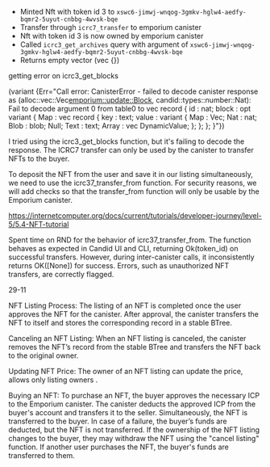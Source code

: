 - Minted Nft with token id 3 to `xswc6-jimwj-wnqog-3gmkv-hglw4-aedfy-bqmr2-5uyut-cnbbg-4wvsk-bqe`
- Transfer through `icrc7_transfer` to emporium canister
- Nft with token id 3 is now owned by emporium canister
- Called `icrc3_get_archives` query with argument of `xswc6-jimwj-wnqog-3gmkv-hglw4-aedfy-bqmr2-5uyut-cnbbg-4wvsk-bqe`
- Returns empty vector (vec {})

getting error on icrc3_get_blocks

(variant {Err="Call error: CanisterError - failed to decode canister response as (alloc::vec::Vec<emporium::update::Block>, candid::types::number::Nat): Fail to decode argument 0 from table0 to vec record {
id : nat;
block : opt variant {
Map : vec record {
key : text;
value : variant {
Map : Vec;
Nat : nat;
Blob : blob;
Null;
Text : text;
Array : vec DynamicValue;
};
};
};
}"})


I tried using the icrc3_get_blocks function, but it's failing to decode the response. 
The ICRC7 transfer can only be used by the canister to transfer NFTs to the buyer. 

To deposit the NFT from the user and save it in our listing simultaneously, we need to use the icrc37_transfer_from function. 
For security reasons, we will add checks so that the transfer_from function will only be usable by the Emporium canister.

https://internetcomputer.org/docs/current/tutorials/developer-journey/level-5/5.4-NFT-tutorial


Spent time on RND for the behavior of icrc37_transfer_from. The function behaves as expected in Candid UI and CLI, returning Ok(token_id) on successful transfers. However, during inter-canister calls, it inconsistently returns OK([None]) for success. Errors, such as unauthorized NFT transfers, are correctly flagged. 

29-11


NFT Listing Process: The listing of an NFT is completed once the user approves the NFT for the canister. After approval, the canister transfers the NFT to itself and stores the corresponding record in a stable BTree.


Canceling an NFT Listing: When an NFT listing is canceled, the canister removes the NFT’s record from the stable BTree and transfers the NFT back to the original owner.


Updating NFT Price: The owner of an NFT listing can update the price, allows only listing owners .


Buying an NFT: To purchase an NFT, the buyer approves the necessary ICP to the Emporium canister. The canister deducts the approved ICP from the buyer's account and transfers it to the seller. Simultaneously, the NFT is transferred to the buyer. In case of a failure, the buyer’s funds are deducted, but the NFT is not transferred. If the ownership of the NFT listing changes to the buyer, they may withdraw the NFT using the "cancel listing" function. If another user purchases the NFT, the buyer's funds are transferred to them.
